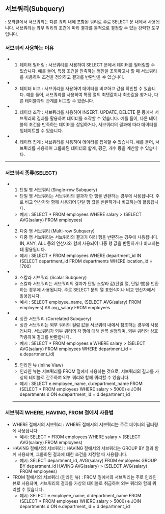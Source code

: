 ## 서브쿼리(Subquery)
: 오라클에서 서브쿼리는 다른 쿼리 내에 포함된 쿼리로 주로 SELECT 문 내에서 사용됩니다. 서브쿼리는 외부 쿼리의 조건에 따라 결과를 동적으로 결정할 수 있는 강력한 도구입니다.

### 서브쿼리 사용하는 이유
+ 1. 데이터 필터링 : 서브쿼리를 사용하여 SELECT 문에서 데이터를 필터링할 수 있습니다. 예를 들어, 특정 조건을 만족하는 행만을 조회하고나 할 때 서브쿼리를 사용하여 조건을 정의하고 결과를 반환받을 수 있습니다.
+ 2. 데이터 비교 : 서브쿼리를 사용하여 데이터를 비교하고 값을 확인할 수 있습니다. 예를 들어, 서브쿼리를 사용하여 특정 열의 최댓값이나 최솟값을 찾거나, 다른 테이블과의 관계를 비교할 수 있습니다.
+ 3. 데이터 조작 : 서브쿼리를 사용하여 INSERT, UPDATE, DELETE 문 등에서 서브쿼리의 결과를 활용하여 데이터를 조작할 수 있습니다. 예를 들어, 다른 테이블의 조건을 만족하는 데이터를 삽입하거나, 서브쿼리의 결과에 따라 데이터를 업데이트할 수 있습니다.
+ 4. 데이터 집계 : 서브쿼리를 사용하여 데이터를 집계할 수 있습니다. 예를 들어, 서브쿼리를 사용하여 그룹화된 데이터의 합계, 평균, 개수 등을 계산할 수 있습니다.
----
### 서브쿼리 종류(SELECT)
+ 1. 단일 행 서브쿼리 (Single-row Subquery)
    + 단일 행 서브쿼리는 서브쿼리의 결과가 한 행을 반환하는 경우에 사용됩니다. 주로 비교 연산자와 함께 사용되어 단일 행 값을 반환하거나 비교하는데 활용됩니다.
    + 예시 : SELECT * FROM employees WHERE salary > (SELECT AVG(salary) FROM employees) 
+ 2. 다중 행 서브쿼리 (Multi-row Subquery)
    + 다중 행 서브쿼리는 서브쿼리의 결과가 여러 행을 반환하는 경우에 사용됩니다. IN, ANY, ALL 등의 연산자와 함께 사용되어 다중 행 값을 반환하거나 비교하는데 활용됩니다.
    + 예시 : SELECT * FROM employees WHERE department_id IN (SELECT department_id FROM departments WHERE location_id = 1700)
+ 3. 스칼라 서브쿼리 (Scalar Subquery)
    + 스칼라 서브쿼리는 서브쿼리의 결과가 단일 스칼라 값(단일 열, 단일 행)을 반환하는 경우에 사용됩니다. 주로 SELECT 문의 열 표현식이나 비교 연산자에서 활용됩니다.
    + 예시 : SELECT employee_name, (SELECT AVG(salary) FROM employees) AS avg_salary FROM employees
+ 4. 상관 서브쿼리 (Correlated Subquery)
    + 상관 서브쿼리는 외부 쿼리의 컬럼 값을 서브쿼리 내에서 참조하는 경우에 사용됩니다. 서브쿼리가 외부 쿼리의 각 행에 대해 반복 실행되며, 외부 쿼리와 상호작용하여 결과를 반환합니다.
    + 예시 : SELECT * FROM employees e WHERE salary > (SELECT AVG(salary) FROM employees WHERE department_id = e.department_id)
+ 5. 인라인 뷰 (Inline View) 
    + 인라인 뷰는 서브쿼리를 FROM 절에서 사용하는 것으로, 서브쿼리의 결과를 가상의 테이블로 간주하여 외부 쿼리와 함께 쿼리할 수 있습니다.
    + 예시 : SELECT e.employee_name, d.department_name FROM (SELECT * FROM employees WHERE salary > 5000) e JOIN departments d ON e.department_id = d.department_id
    ----
### 서브쿼리 WHERE, HAVING, FROM 절에서 사용법
+ WHERE 절에서의 서브쿼리 : WHERE 절에서의 서브쿼리는 주로 데이터의 필터링에 사용됩니다.
    + 예시: SELECT * FROM employees WHERE salary > (SELECT AVG(salary) FROM employees)
+ HAVING 절에서의 서브쿼리 : HAVING 절에서의 서브쿼리는 GROUP BY 절과 함께 사용되며, 그룹화된 결과에 대한 조건을 지정할 때 사용됩니다.
    + 예시: SELECT department_id, AVG(salary) FROM employees GROUP BY department_id HAVING AVG(salary) > (SELECT AVG(salary) FROM employees)
+ FROM 절에서의 서브쿼리 (인라인 뷰) : FROM 절에서의 서브쿼리는 주로 인라인 뷰로 사용되며, 서브쿼리의 결과를 가상의 테이블로 취급하여 외부 쿼리와 함께 쿼리할 수 있습니다.
    + 예시: SELECT e.employee_name, d.department_name FROM (SELECT * FROM employees WHERE salary > 5000) e JOIN departments d ON e.department_id = d.department_id